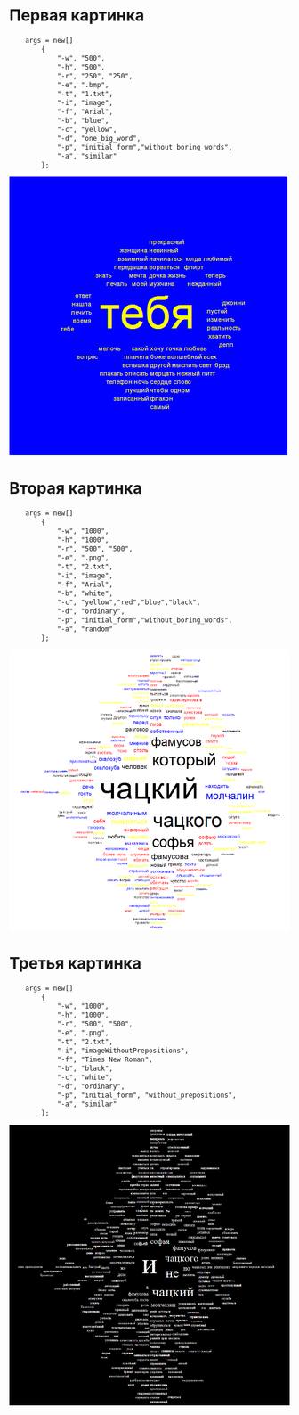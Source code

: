 ﻿# Первая картинка
            
	    args = new[]
            {
                "-w", "500",
                "-h", "500",
                "-r", "250", "250",
                "-e", ".bmp",
                "-t", "1.txt",
                "-i", "image",
                "-f", "Arial",
                "-b", "blue",
                "-c", "yellow",
                "-d", "one_big_word",
                "-p", "initial_form","without_boring_words",
                "-a", "similar"
            };
![1 картинка](https://raw.githubusercontent.com/Lyapa96/di/master/TagsCloudApp/image.bmp) 

# Вторая картинка
            
	    args = new[]
            {
                "-w", "1000",
                "-h", "1000",
                "-r", "500", "500",
                "-e", ".png",
                "-t", "2.txt",
                "-i", "image",
                "-f", "Arial",
                "-b", "white",
                "-c", "yellow","red","blue","black",
                "-d", "ordinary",
                "-p", "initial_form","without_boring_words",
                "-a", "random"
            };
![2 картинка](https://github.com/Lyapa96/di/blob/master/TagsCloudApp/image.png) 


# Третья картинка
            
	    args = new[]
            {
                "-w", "1000",
                "-h", "1000",
                "-r", "500", "500",
                "-e", ".png",
                "-t", "2.txt",
                "-i", "imageWithoutPrepositions",
                "-f", "Times New Roman",
                "-b", "black",
                "-c", "white",
                "-d", "ordinary",
                "-p", "initial_form", "without_prepositions",
                "-a", "similar"
            };
![3 картинка](https://github.com/Lyapa96/di/blob/master/TagsCloudApp/imageWithoutPrepositions.png) 